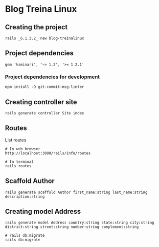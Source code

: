 # Blog Treina Linux

## Creating the project

```
rails _6.1.3.2_ new blog-treinalinux
```

## Project dependencies

```
gem 'kaminari', '~> 1.2', '>= 1.2.1'
```

### Project dependencies for development

```
npm install -D git-commit-msg-linter
```


## Creating controller site

```
rails generate controller Site index
```

## Routes

List routes

```
# In web browser
http://localhost:3000/rails/info/routes

# In terminal
rails routes 
```


## Scaffold Author

```
rails generate scaffold Author first_name:string last_name:string description:string
```


## Creating model Address

```
rails generate model Address country:string state:string city:string district:string street:string number:string complement:string

# rails db:migrate
rails db:migrate
```

